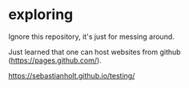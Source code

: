 # exploring

Ignore this repository, it's just for messing around.

Just learned that one can host websites from github (https://pages.github.com/).

https://sebastianholt.github.io/testing/
